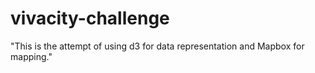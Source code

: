 # vivacity-challenge
"This is the attempt of using d3 for data representation and Mapbox for mapping."
